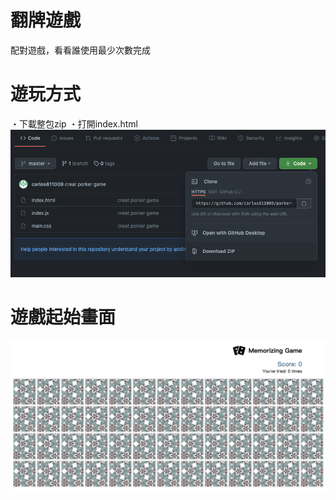 # 翻牌遊戲
配對遊戲，看看誰使用最少次數完成

# 遊玩方式
・下載整包zip
・打開index.html
![image](https://github.com/carlos811009/porker-game-practice/blob/master/%E6%88%AA%E5%9C%96%202021-05-11%2021.59.36.png)

# 遊戲起始畫面
![image](https://github.com/carlos811009/porker-game-practice/blob/master/%E6%88%AA%E5%9C%96%202021-05-11%2022.00.16.png)
